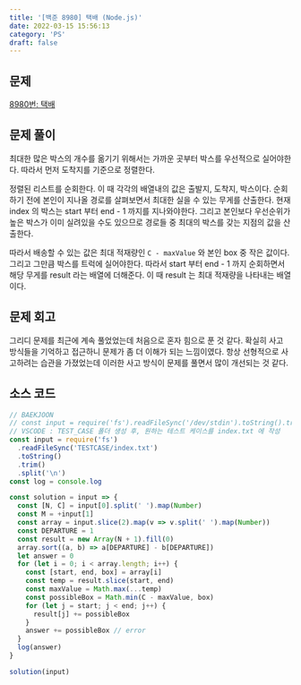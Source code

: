 ```yaml
---
title: '[백준 8980] 택배 (Node.js)'
date: 2022-03-15 15:56:13
category: 'PS'
draft: false
---
```


## 문제

[8980번: 택배](https://www.acmicpc.net/problem/8980)

## 문제 풀이

최대한 많은 박스의 개수를 옮기기 위해서는 가까운 곳부터 박스를 우선적으로 실어야한다. 따라서 먼저 도착지를 기준으로 정렬한다.

정렬된 리스트를 순회한다. 이 때 각각의 배열내의 값은 출발지, 도착지, 박스이다. 순회하기 전에 본인이 지나올 경로를 살펴보면서 최대한 실을 수 있는 무게를 산출한다. 현재 index 의 박스는 start 부터 end - 1 까지를 지나와야한다. 그리고 본인보다 우선순위가 높은 박스가 이미 실려있을 수도 있으므로 경로들 중 최대의 박스를 갖는 지점의 값을 산출한다.

따라서 배송할 수 있는 값은 최대 적재량인 `C - maxValue` 와 본인 box 중 작은 값이다. 그리고 그만큼 박스를 트럭에 실어야한다. 따라서 start 부터 end - 1 까지 순회하면서 해당 무게를 result 라는 배열에 더해준다. 이 때 result 는 최대 적재량을 나타내는 배열이다.

## 문제 회고

그리디 문제를 최근에 계속 풀었었는데 처음으로 혼자 힘으로 푼 것 같다. 확실히 사고 방식들을 기억하고 접근하니 문제가 좀 더 이해가 되는 느낌이였다. 항상 선형적으로 사고하려는 습관을 가졌었는데 이러한 사고 방식이 문제를 풀면서 많이 개선되는 것 같다.

## 소스 코드

```jsx
// BAEKJOON
// const input = require('fs').readFileSync('/dev/stdin').toString().trim().split('\n');
// VSCODE : TEST_CASE 폴더 생성 후, 원하는 테스트 케이스를 index.txt 에 작성
const input = require('fs')
  .readFileSync('TESTCASE/index.txt')
  .toString()
  .trim()
  .split('\n')
const log = console.log

const solution = input => {
  const [N, C] = input[0].split(' ').map(Number)
  const M = +input[1]
  const array = input.slice(2).map(v => v.split(' ').map(Number))
  const DEPARTURE = 1
  const result = new Array(N + 1).fill(0)
  array.sort((a, b) => a[DEPARTURE] - b[DEPARTURE])
  let answer = 0
  for (let i = 0; i < array.length; i++) {
    const [start, end, box] = array[i]
    const temp = result.slice(start, end)
    const maxValue = Math.max(...temp)
    const possibleBox = Math.min(C - maxValue, box)
    for (let j = start; j < end; j++) {
      result[j] += possibleBox
    }
    answer += possibleBox // error
  }
  log(answer)
}

solution(input)
```
